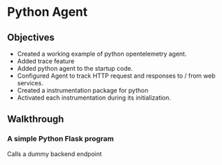 # Python Agent

## Objectives



* Created a working example of python opentelemetry agent. 
* Added  trace feature
* Added python agent to the startup code.
* Configured Agent to track HTTP request and responses to / from web services.
* Created a instrumentation package  for python 
* Activated  each instrumentation during its initialization.

## Walkthrough

### A simple Python Flask program 

Calls a dummy backend endpoint


